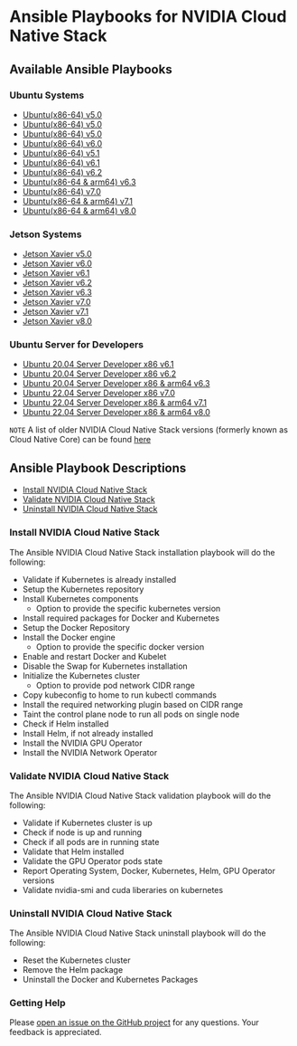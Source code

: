 <h1>Ansible Playbooks for NVIDIA Cloud Native Stack </h1>

<h2> Available Ansible Playbooks </h2>

<h3> Ubuntu Systems </h3>

- [Ubuntu(x86-64) v5.0](https://github.com/NVIDIA/cloud-native-stack/blob/master/playbooks/guides/Ubuntu-20-04_Server_x86_v5.0.md)
- [Ubuntu(x86-64) v5.0](https://github.com/NVIDIA/cloud-native-stack/blob/master/playbooks/guides/Ubuntu-20-04_Server_x86_v5.1.md)
- [Ubuntu(x86-64) v5.0](https://github.com/NVIDIA/cloud-native-stack/blob/master/playbooks/guides/Ubuntu-20-04_Server_x86_v5.2.md)
- [Ubuntu(x86-64) v6.0](https://github.com/NVIDIA/cloud-native-stack/blob/master/playbooks/guides/Ubuntu-20-04_Server_x86_v6.0.md)
- [Ubuntu(x86-64) v5.1](https://github.com/NVIDIA/cloud-native-stack/blob/master/playbooks/guides/Ubuntu-20-04_Server_x86_v5.1.md)
- [Ubuntu(x86-64) v6.1](https://github.com/NVIDIA/cloud-native-stack/blob/master/playbooks/guides/Ubuntu-20-04_Server_x86_v6.1.md)
- [Ubuntu(x86-64) v6.2](https://github.com/NVIDIA/cloud-native-stack/blob/master/playbooks/guides/Ubuntu-20-04_Server_x86_v6.2.md)
- [Ubuntu(x86-64 & arm64) v6.3](https://github.com/NVIDIA/cloud-native-stack/blob/master/playbooks/guides/Ubuntu-20-04_Server_x86-arm64_v6.3.md)
- [Ubuntu(x86-64) v7.0](https://github.com/NVIDIA/cloud-native-stack/blob/master/playbooks/guides/Ubuntu-22-04_Server_x86_v7.0.md)
- [Ubuntu(x86-64 & arm64) v7.1](https://github.com/NVIDIA/cloud-native-stack/blob/master/playbooks/guides/Ubuntu-22-04_Server_x86-arm64_v7.1.md)
- [Ubuntu(x86-64 & arm64) v8.0](https://github.com/NVIDIA/cloud-native-stack/blob/master/playbooks/guides/Ubuntu-22-04_Server_x86-arm64_v8.0.md)

<h3> Jetson Systems </h3>

- [Jetson Xavier v5.0](https://github.com/NVIDIA/cloud-native-stack/blob/master/playbooks/guides/Jetson_Xavier_v5.0.md)
- [Jetson Xavier v6.0](https://github.com/NVIDIA/cloud-native-stack/blob/master/playbooks/guides/Jetson_Xavier_v6.0.md)
- [Jetson Xavier v6.1](https://github.com/NVIDIA/cloud-native-stack/blob/master/playbooks/guides/Jetson_Xavier_v6.1.md)
- [Jetson Xavier v6.2](https://github.com/NVIDIA/cloud-native-stack/blob/master/playbooks/guides/Jetson_Xavier_v6.2.md)
- [Jetson Xavier v6.3](https://github.com/NVIDIA/cloud-native-stack/blob/master/playbooks/guides/Jetson_Xavier_v6.3.md)
- [Jetson Xavier v7.0](https://github.com/NVIDIA/cloud-native-stack/blob/master/playbooks/guides/Jetson_Xavier_v7.0.md)
- [Jetson Xavier v7.1](https://github.com/NVIDIA/cloud-native-stack/blob/master/playbooks/guides/Jetson_Xavier_v7.1.md)
- [Jetson Xavier v8.0](https://github.com/NVIDIA/cloud-native-stack/blob/master/playbooks/guides/Jetson_Xavier_v8.0.md)

### Ubuntu Server for Developers
- [Ubuntu 20.04 Server Developer x86 v6.1](https://github.com/NVIDIA/cloud-native-stack/blob/master/playbooks/guides/Ubuntu-20-04_Server_Developer_x86_v6.1.md)
- [Ubuntu 20.04 Server Developer x86 v6.2](https://github.com/NVIDIA/cloud-native-stack/blob/master/playbooks/guides/Ubuntu-20-04_Server_Developer_x86_v6.2.md)
- [Ubuntu 20.04 Server Developer x86 & arm64 v6.3](https://github.com/NVIDIA/cloud-native-stack/blob/master/playbooks/guides/Ubuntu-20-04_Server_Developer_x86-arm64_v6.3.md)
- [Ubuntu 22.04 Server Developer x86 v7.0](https://github.com/NVIDIA/cloud-native-stack/blob/master/playbooks/guides/Ubuntu-22-04_Server_Developer_x86_v7.0.md)
- [Ubuntu 22.04 Server Developer x86 & arm64 v7.1](https://github.com/NVIDIA/cloud-native-stack/blob/master/playbooks/guides/Ubuntu-22-04_Server_Developer_x86-arm64_v7.1.md)
- [Ubuntu 22.04 Server Developer x86 & arm64 v8.0](https://github.com/NVIDIA/cloud-native-stack/blob/master/playbooks/guides/Ubuntu-22-04_Server_Developer_x86-arm64_v8.0.md)

`NOTE`
A list of older NVIDIA Cloud Native Stack versions (formerly known as Cloud Native Core) can be found [here](https://github.com/NVIDIA/cloud-native-stack/blob/master/playbooks/older_versions/readme.md)

<h2> Ansible Playbook Descriptions </h2>

- [Install NVIDIA Cloud Native Stack](#Install-NVIDIA-Cloud-Native-Stack)
- [Validate NVIDIA Cloud Native Stack](#Validate-NVIDIA-Cloud-Native-Stack)
- [Uninstall NVIDIA Cloud Native Stack](#Uninstall-NVIDIA-Cloud-Native-Stack)

### Install NVIDIA Cloud Native Stack 

The Ansible NVIDIA Cloud Native Stack installation playbook will do the following:

- Validate if Kubernetes is already installed
- Setup the Kubernetes repository
- Install Kubernetes components 
  - Option to provide the specific kubernetes version
- Install required packages for Docker and Kubernetes
- Setup the Docker Repository
- Install the Docker engine 
  - Option to provide the specific docker version
- Enable and restart Docker and Kubelet
- Disable the Swap for Kubernetes installation
- Initialize the Kubernetes cluster 
  - Option to provide pod network CIDR range
- Copy kubeconfig to home to run kubectl commands
- Install the required networking plugin based on CIDR range
- Taint the control plane node to run all pods on single node
- Check if Helm installed
- Install Helm, if not already installed
- Install the NVIDIA GPU Operator
- Install the NVIDIA Network Operator 

### Validate NVIDIA Cloud Native Stack 

The Ansible NVIDIA Cloud Native Stack validation playbook will do the following:

- Validate if Kubernetes cluster is up
- Check if node is up and running
- Check if all pods are in running state
- Validate that Helm installed
- Validate the GPU Operator pods state
- Report Operating System, Docker, Kubernetes, Helm, GPU Operator versions
- Validate nvidia-smi and cuda liberaries on kubernetes

### Uninstall NVIDIA Cloud Native Stack 

The Ansible NVIDIA Cloud Native Stack uninstall playbook will do the following:

- Reset the Kubernetes cluster
- Remove the Helm package
- Uninstall the Docker and Kubernetes Packages

### Getting Help

Please [open an issue on the GitHub project](https://github.com/NVIDIA/cloud-native-stack/issues) for any questions. Your feedback is appreciated.


